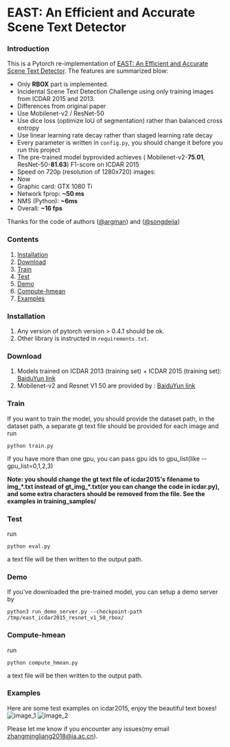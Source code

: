# EAST: An Efficient and Accurate Scene Text Detector

### Introduction
This is a Pytorch re-implementation of [EAST: An Efficient and Accurate Scene Text Detector](https://arxiv.org/abs/1704.03155v2).
The features are summarized blow:
+ Only **RBOX** part is implemented.
+ Incidental Scene Text Detection Challenge using only training images from ICDAR 2015 and 2013.
+ Differences from original paper
 + Use Mobilenet-v2 / ResNet-50
 + Use dice loss (optimize IoU of segmentation) rather than balanced cross entropy
 + Use linear learning rate decay rather than staged learning rate decay
+ Every parameter is written in `config.py`, you should change it before you run this project
+ The pre-trained model byprovided achieves ( Mobilenet-v2-**75.01**, ResNet-50-**81.63**) F1-score on ICDAR 2015
+ Speed on 720p (resolution of 1280x720) images:
 + Now
  + Graphic card: GTX 1080 Ti
  + Network fprop: **~50 ms**
  + NMS (Python): **~6ms**
  + Overall: **~16 fps**

Thanks for the code of authors ([@argman](https://github.com/argman)) and ([@songdejia](https://github.com/songdejia))

### Contents
1. [Installation](#installation)
2. [Download](#download)
3. [Train](#train)
4. [Test](#test)
5. [Demo](#demo)
6. [Compute-hmean](#compute-hmean)
7. [Examples](#examples)

### Installation
1. Any version of pytorch version > 0.4.1 should be ok.
2. Other library is instructed in `requirements.txt`.

### Download
1. Models trained on ICDAR 2013 (training set) + ICDAR 2015 (training set): [BaiduYun link](http://pan.baidu.com/s/1jHWDrYQ)
2. Mobilenet-v2 and Resnet V1 50  are provided by : [BaiduYun link](http://download.tensorflow.org/models/resnet_v1_50_2016_08_28.tar.gz)

### Train
If you want to train the model, you should provide the dataset path, in the dataset path, a separate gt text file should be provided for each image
and run

```
python train.py
```
If you have more than one gpu, you can pass gpu ids to gpu_list(like --gpu_list=0,1,2,3)

**Note: you should change the gt text file of icdar2015's filename to img_\*.txt instead of gt_img_\*.txt(or you can change the code in icdar.py), and some extra characters should be removed from the file.
See the examples in training_samples/**

### Test
run
```
python eval.py
```
a text file will be then written to the output path.

### Demo
If you've downloaded the pre-trained model, you can setup a demo server by
```
python3 run_demo_server.py --checkpoint-path /tmp/east_icdar2015_resnet_v1_50_rbox/
```

### Compute-hmean
run
```
python compute_hmean.py
```
a text file will be then written to the output path.


### Examples
Here are some test examples on icdar2015, enjoy the beautiful text boxes!
![image_1](demo/img_1.jpg)
![image_2](demo/img_2.jpg)

Please let me know if you encounter any issues(my email zhangmingliang2018@ia.ac.cn).

